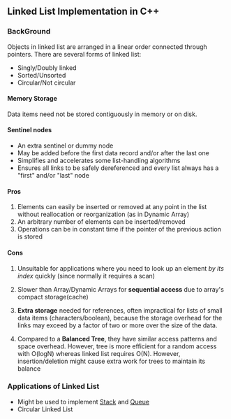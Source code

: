 
Linked List Implementation in C++ 
------------

### BackGround

Objects in linked list are arranged in a linear order connected through pointers. There are several forms 
of linked list:

* Singly/Doubly linked
* Sorted/Unsorted
* Circular/Not circular

#### Memory Storage

Data items need not be stored contiguously in memory or on disk.


#### Sentinel nodes

* An extra sentinel or dummy node 
* May be added before the first data record and/or after the last one
* Simplifies and accelerates some list-handling algorithms
* Ensures all links to be safely dereferenced and every list always has a "first" and/or "last" node


#### Pros

1. Elements can easily be inserted or removed at any point in the list without reallocation or reorganization (as in Dynamic Array)
2. An arbitrary number of elements can be inserted/removed 
3. Operations can be in constant time if the pointer of the previous action is stored

#### Cons

1. Unsuitable for applications where you need to look up an element *by its index* quickly (since normally it requires a scan)

2. Slower than Array/Dynamic Arrays for **sequential access** due to array's compact storage(cache)

3. **Extra storage** needed for references, often impractical for lists of small data items (characters/boolean),
 because the storage overhead for the links may exceed by a factor of two or more over the size of the data.
	
4. Compared to a **Balanced Tree**, they have similar access patterns and space overhead. However, tree is more
efficient for a random access with O(logN) whereas linked list requires O(N). However, insertion/deletion might
cause extra work for trees to maintain its balance	



### Applications of Linked List

* Might be used to implement [Stack][1] and [Queue][2]
* Circular Linked List


[1]: http://en.wikipedia.org/wiki/Stack_(abstract_data_type)
[2]: http://en.wikipedia.org/wiki/Queue_(abstract_data_type)



